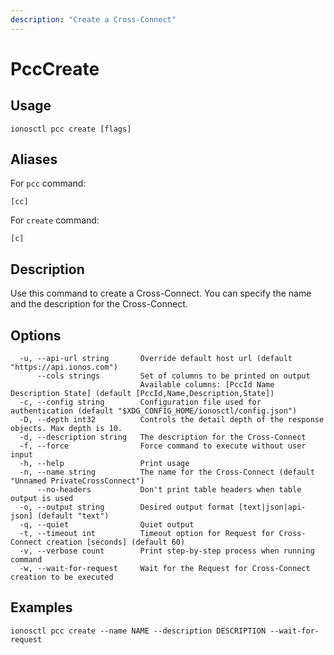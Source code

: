 ```yaml
---
description: "Create a Cross-Connect"
---
```


# PccCreate

## Usage

```text
ionosctl pcc create [flags]
```

## Aliases

For `pcc` command:

```text
[cc]
```

For `create` command:

```text
[c]
```

## Description

Use this command to create a Cross-Connect. You can specify the name and the description for the Cross-Connect.

## Options

```text
  -u, --api-url string       Override default host url (default "https://api.ionos.com")
      --cols strings         Set of columns to be printed on output 
                             Available columns: [PccId Name Description State] (default [PccId,Name,Description,State])
  -c, --config string        Configuration file used for authentication (default "$XDG_CONFIG_HOME/ionosctl/config.json")
  -D, --depth int32          Controls the detail depth of the response objects. Max depth is 10.
  -d, --description string   The description for the Cross-Connect
  -f, --force                Force command to execute without user input
  -h, --help                 Print usage
  -n, --name string          The name for the Cross-Connect (default "Unnamed PrivateCrossConnect")
      --no-headers           Don't print table headers when table output is used
  -o, --output string        Desired output format [text|json|api-json] (default "text")
  -q, --quiet                Quiet output
  -t, --timeout int          Timeout option for Request for Cross-Connect creation [seconds] (default 60)
  -v, --verbose count        Print step-by-step process when running command
  -w, --wait-for-request     Wait for the Request for Cross-Connect creation to be executed
```

## Examples

```text
ionosctl pcc create --name NAME --description DESCRIPTION --wait-for-request
```

